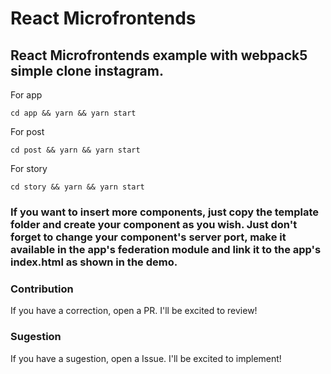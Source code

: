 # React Microfrontends


## React Microfrontends example with webpack5 simple clone instagram.

For app
```
cd app && yarn && yarn start
```

For post
```
cd post && yarn && yarn start
```

For story
```
cd story && yarn && yarn start
```

### If you want to insert more components, just copy the template folder and create your component as you wish. Just don't forget to change your component's server port, make it available in the app's federation module and link it to the app's index.html as shown in the demo.


### Contribution

If you have a correction, open a PR. I'll be excited to review!

### Sugestion

If you have a sugestion, open a Issue. I'll be excited to implement!







